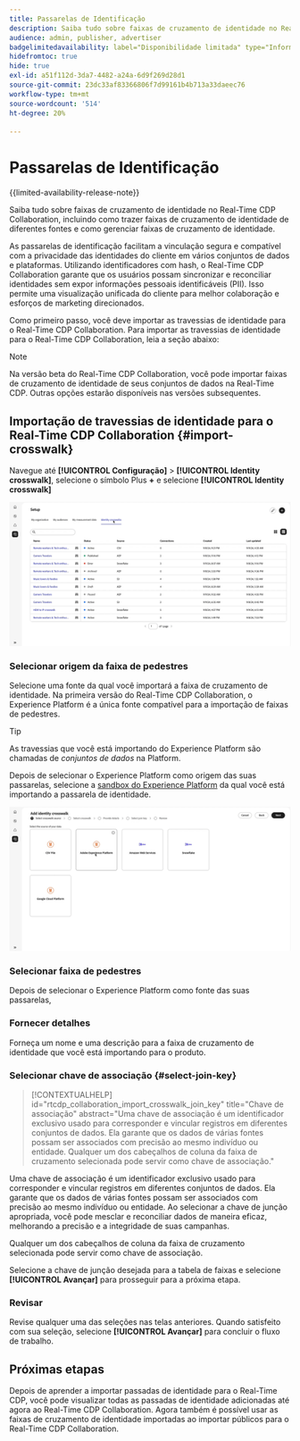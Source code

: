 ```yaml
---
title: Passarelas de Identificação
description: Saiba tudo sobre faixas de cruzamento de identidade no Real-Time CDP Collaboration, incluindo como trazer faixas de cruzamento de identidade de diferentes fontes e como gerenciar faixas de cruzamento de identidade
audience: admin, publisher, advertiser
badgelimitedavailability: label="Disponibilidade limitada" type="Informative" url="https://helpx.adobe.com/legal/product-descriptions/real-time-customer-data-platform-collaboration.html newtab=true"
hidefromtoc: true
hide: true
exl-id: a51f112d-3da7-4482-a24a-6d9f269d28d1
source-git-commit: 23dc33af83366806f7d99161b4b713a33daeec76
workflow-type: tm+mt
source-wordcount: '514'
ht-degree: 20%

---
```


# Passarelas de Identificação

{{limited-availability-release-note}}

Saiba tudo sobre faixas de cruzamento de identidade no Real-Time CDP Collaboration, incluindo como trazer faixas de cruzamento de identidade de diferentes fontes e como gerenciar faixas de cruzamento de identidade.

As passarelas de identificação facilitam a vinculação segura e compatível com a privacidade das identidades do cliente em vários conjuntos de dados e plataformas. Utilizando identificadores com hash, o Real-Time CDP Collaboration garante que os usuários possam sincronizar e reconciliar identidades sem expor informações pessoais identificáveis (PII). Isso permite uma visualização unificada do cliente para melhor colaboração e esforços de marketing direcionados.

<!--
In Real-Time CDP Collaboration, use identity crosswalks alongside your audiences by [TODO] insert material here. 
-->


Como primeiro passo, você deve importar as travessias de identidade para o Real-Time CDP Collaboration. Para importar as travessias de identidade para o Real-Time CDP Collaboration, leia a seção abaixo:

>[!NOTE]
>
>Na versão beta do Real-Time CDP Collaboration, você pode importar faixas de cruzamento de identidade de seus conjuntos de dados na Real-Time CDP. Outras opções estarão disponíveis nas versões subsequentes.

## Importação de travessias de identidade para o Real-Time CDP Collaboration {#import-crosswalk}

Navegue até **[!UICONTROL Configuração]** > **[!UICONTROL Identity crosswalk]**, selecione o símbolo Plus **+** e selecione **[!UICONTROL Identity crosswalk]**

![Gravação de como chegar à tela para adicionar faixas de pedestres de identidade](/help/assets/setup/identity-crosswalks/import-identity-crosswalk.gif)

### Selecionar origem da faixa de pedestres

Selecione uma fonte da qual você importará a faixa de cruzamento de identidade. Na primeira versão do Real-Time CDP Collaboration, o Experience Platform é a única fonte compatível para a importação de faixas de pedestres.

>[!TIP]
>
>As travessias que você está importando do Experience Platform são chamadas de *conjuntos de dados* na Platform.

Depois de selecionar o Experience Platform como origem das suas passarelas, selecione a [sandbox do Experience Platform](https://experienceleague.adobe.com/pt-br/docs/experience-platform/sandbox/home) da qual você está importando a passarela de identidade.

![Gravação de como selecionar uma fonte de faixa de pedestres](/help/assets/setup/identity-crosswalks/select-crosswalk-source.gif)

### Selecionar faixa de pedestres

Depois de selecionar o Experience Platform como fonte das suas passarelas,

### Fornecer detalhes

Forneça um nome e uma descrição para a faixa de cruzamento de identidade que você está importando para o produto.

### Selecionar chave de associação {#select-join-key}

>[!CONTEXTUALHELP]
>id="rtcdp_collaboration_import_crosswalk_join_key"
>title="Chave de associação"
>abstract="Uma chave de associação é um identificador exclusivo usado para corresponder e vincular registros em diferentes conjuntos de dados. Ela garante que os dados de várias fontes possam ser associados com precisão ao mesmo indivíduo ou entidade. Qualquer um dos cabeçalhos de coluna da faixa de cruzamento selecionada pode servir como chave de associação."

Uma chave de associação é um identificador exclusivo usado para corresponder e vincular registros em diferentes conjuntos de dados. Ela garante que os dados de várias fontes possam ser associados com precisão ao mesmo indivíduo ou entidade. Ao selecionar a chave de junção apropriada, você pode mesclar e reconciliar dados de maneira eficaz, melhorando a precisão e a integridade de suas campanhas.

Qualquer um dos cabeçalhos de coluna da faixa de cruzamento selecionada pode servir como chave de associação.

Selecione a chave de junção desejada para a tabela de faixas e selecione **[!UICONTROL Avançar]** para prosseguir para a próxima etapa.

### Revisar

Revise qualquer uma das seleções nas telas anteriores. Quando satisfeito com sua seleção, selecione **[!UICONTROL Avançar]** para concluir o fluxo de trabalho.

## Próximas etapas

Depois de aprender a importar passadas de identidade para o Real-Time CDP, você pode visualizar todas as passadas de identidade adicionadas até agora ao Real-Time CDP Collaboration. Agora também é possível usar as faixas de cruzamento de identidade importadas ao importar públicos para o Real-Time CDP Collaboration.
